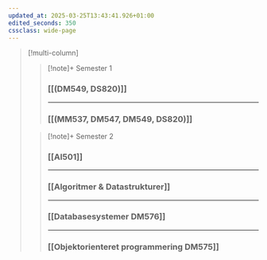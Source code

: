 ```yaml
---
updated_at: 2025-03-25T13:43:41.926+01:00
edited_seconds: 350
cssclass: wide-page
---
```


> [!multi-column]
> > [!note]+ Semester 1
> > ### **[[(DM549, DS820)]]**
> > ---
> >### **[[(MM537, DM547, DM549, DS820)]]**
> 
> >[!note]+ Semester 2
> > ### **[[AI501]]**
> > ---
> > ### **[[Algoritmer & Datastrukturer]]**
> > ---
> > ### **[[Databasesystemer DM576]]**
> > ---
> > ### **[[Objektorienteret programmering DM575]]**
  

